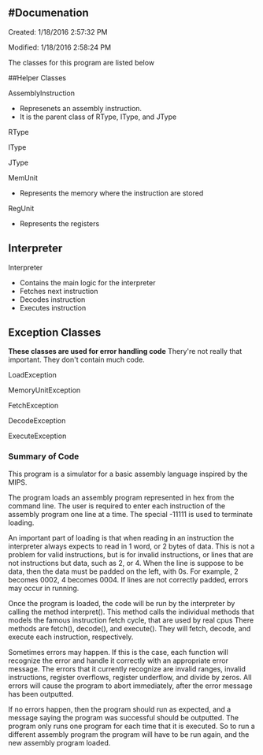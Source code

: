#Documenation
----
Created: 1/18/2016 2:57:32 PM

Modified: 1/18/2016 2:58:24 PM 




The classes for this program are listed below

##Helper Classes

AssemblyInstruction

* Represenets an assembly instruction.
* It is the parent class of RType, IType, and JType

RType

IType

JType

MemUnit

* Represents the memory where the instruction are stored

RegUnit

* Represents the registers
 
## Interpreter
Interpreter

* Contains the main logic for the interpreter
* Fetches next instruction
* Decodes instruction
* Executes instruction


## Exception Classes

**These classes are used for error handling code**
Thery're not really that important. They don't contain much code.

LoadException

MemoryUnitException

FetchException

DecodeException

ExecuteException


### Summary of Code

This program is a simulator for a basic assembly language inspired by the MIPS. 

The program loads an assembly program represented in hex from the command line. The user is required to enter each instruction of the assembly program one line at a time. The special -11111 is used to terminate loading. 

An important part of loading is that when reading in an instruction the interpreter always expects to read in 1 word, or 2 bytes of data. This is not a problem for valid instructions, but is for invalid instructions, or lines that are not instructions but data, such as 2, or 4. When the line is
suppose to be data, then the data must be padded on the left, with 0s. For example, 2 becomes 0002, 4 becomes 0004. If lines are not correctly padded, errors may occur in running.
 
Once the program is loaded, the code will be run by the interpreter by calling the method interpret(). This method
calls the individual methods that models the famous instruction fetch cycle, that are used by real cpus There methods are fetch(), decode(), and execute(). They will fetch, decode, and execute each instruction, respectively.

Sometimes errors may happen. If this is the case, each function will recognize the error and handle it correctly with an appropriate error message. The errors that it currently recognize are invalid ranges, invalid instructions, register overflows, register underflow, and divide by zeros. All errors will cause the program to abort immediately, after the error message has been outputted.

If no errors happen, then the program should run as expected, and a message saying the program was successful should be outputted. The program only runs one program for each time that it is executed. So to run a different assembly program the program will have to be run again, and the new assembly program loaded.



